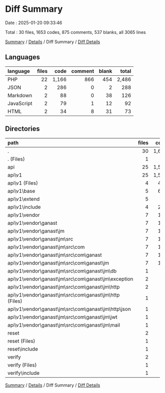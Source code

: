 # Diff Summary

Date : 2025-01-20 09:33:46

Total : 30 files,  1653 codes, 875 comments, 537 blanks, all 3065 lines

[Summary](results.md) / [Details](details.md) / Diff Summary / [Diff Details](diff-details.md)

## Languages
| language | files | code | comment | blank | total |
| :--- | ---: | ---: | ---: | ---: | ---: |
| PHP | 22 | 1,166 | 866 | 454 | 2,486 |
| JSON | 2 | 286 | 0 | 2 | 288 |
| Markdown | 2 | 88 | 0 | 38 | 126 |
| JavaScript | 2 | 79 | 1 | 12 | 92 |
| HTML | 2 | 34 | 8 | 31 | 73 |

## Directories
| path | files | code | comment | blank | total |
| :--- | ---: | ---: | ---: | ---: | ---: |
| . | 30 | 1,653 | 875 | 537 | 3,065 |
| . (Files) | 1 | 11 | 0 | 6 | 17 |
| api | 25 | 1,529 | 866 | 488 | 2,883 |
| api\\v1 | 25 | 1,529 | 866 | 488 | 2,883 |
| api\\v1 (Files) | 4 | 440 | 13 | 71 | 524 |
| api\\v1\\base | 5 | 636 | 597 | 230 | 1,463 |
| api\\v1\\extend | 5 | 32 | 61 | 22 | 115 |
| api\\v1\\include | 4 | 259 | 136 | 104 | 499 |
| api\\v1\\vendor | 7 | 162 | 59 | 61 | 282 |
| api\\v1\\vendor\\ganast | 7 | 162 | 59 | 61 | 282 |
| api\\v1\\vendor\\ganast\\jm | 7 | 162 | 59 | 61 | 282 |
| api\\v1\\vendor\\ganast\\jm\\src | 7 | 162 | 59 | 61 | 282 |
| api\\v1\\vendor\\ganast\\jm\\src\\com | 7 | 162 | 59 | 61 | 282 |
| api\\v1\\vendor\\ganast\\jm\\src\\com\\ganast | 7 | 162 | 59 | 61 | 282 |
| api\\v1\\vendor\\ganast\\jm\\src\\com\\ganast\\jm | 7 | 162 | 59 | 61 | 282 |
| api\\v1\\vendor\\ganast\\jm\\src\\com\\ganast\\jm\\db | 1 | 43 | 12 | 5 | 60 |
| api\\v1\\vendor\\ganast\\jm\\src\\com\\ganast\\jm\\exception | 2 | 17 | 16 | 13 | 46 |
| api\\v1\\vendor\\ganast\\jm\\src\\com\\ganast\\jm\\http | 2 | 27 | 18 | 16 | 61 |
| api\\v1\\vendor\\ganast\\jm\\src\\com\\ganast\\jm\\http (Files) | 1 | 17 | 11 | 10 | 38 |
| api\\v1\\vendor\\ganast\\jm\\src\\com\\ganast\\jm\\http\\json | 1 | 10 | 7 | 6 | 23 |
| api\\v1\\vendor\\ganast\\jm\\src\\com\\ganast\\jm\\jwt | 1 | 41 | 9 | 16 | 66 |
| api\\v1\\vendor\\ganast\\jm\\src\\com\\ganast\\jm\\mail | 1 | 34 | 4 | 11 | 49 |
| reset | 2 | 58 | 5 | 21 | 84 |
| reset (Files) | 1 | 19 | 4 | 16 | 39 |
| reset\\include | 1 | 39 | 1 | 5 | 45 |
| verify | 2 | 55 | 4 | 22 | 81 |
| verify (Files) | 1 | 15 | 4 | 15 | 34 |
| verify\\include | 1 | 40 | 0 | 7 | 47 |

[Summary](results.md) / [Details](details.md) / Diff Summary / [Diff Details](diff-details.md)